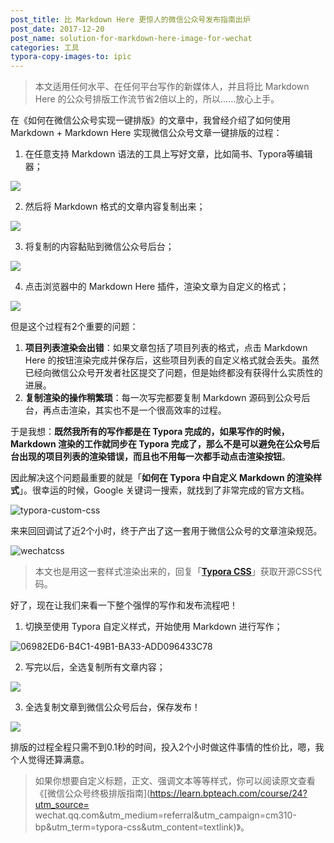 ```yaml
---
post_title: 比 Markdown Here 更惊人的微信公众号发布指南出炉
post_date: 2017-12-20
post_name: solution-for-markdown-here-image-for-wechat
categories: 工具
typora-copy-images-to: ipic
---
```


> 本文适用任何水平、在任何平台写作的新媒体人，并且将比 Markdown Here 的公众号排版工作流节省2倍以上的，所以……放心上手。

在《如何在微信公众号实现一键排版》的文章中，我曾经介绍了如何使用 Markdown + Markdown Here 实现微信公众号文章一键排版的过程：

1. 在任意支持 Markdown 语法的工具上写好文章，比如简书、Typora等编辑器；

![](https://ws3.sinaimg.cn/large/006tNc79gy1fp2286qanag30p00fn79j.gif)

2. 然后将 Markdown 格式的文章内容复制出来；

![](https://ws3.sinaimg.cn/large/006tNc79gy1fp228pco70g30p00fnn68.gif)

3. 将复制的内容黏贴到微信公众号后台；

![](https://ws4.sinaimg.cn/large/006tNc79gy1fp228r4vs7g30p00fnq8u.gif)

4. 点击浏览器中的 Markdown Here 插件，渲染文章为自定义的格式；

![](https://ws3.sinaimg.cn/large/006tNc79gy1fp229ecpahg30p00fn45h.gif)

但是这个过程有2个重要的问题：

1. **项目列表渲染会出错**：如果文章包括了项目列表的格式，点击 Markdown Here 的按钮渲染完成并保存后，这些项目列表的自定义格式就会丢失。虽然已经向微信公众号开发者社区提交了问题，但是始终都没有获得什么实质性的进展。
2. **复制渲染的操作稍繁琐**：每一次写完都要复制 Markdown 源码到公众号后台，再点击渲染，其实也不是一个很高效率的过程。

于是我想：**既然我所有的写作都是在 Typora 完成的，如果写作的时候，Markdown 渲染的工作就同步在 Typora 完成了，那么不是可以避免在公众号后台出现的项目列表的渲染错误，而且也不用每一次都手动点击渲染按钮**。

因此解决这个问题最重要的就是「**如何在 Typora 中自定义 Markdown 的渲染样式**」。很幸运的时候，Google 关键词一搜索，就找到了非常完成的官方文档。

![typora-custom-css](https://ws1.sinaimg.cn/large/006tNc79gy1fp226awedaj31kw18rk5r.jpg)

来来回回调试了近2个小时，终于产出了这一套用于微信公众号的文章渲染规范。

![wechatcss](https://ws2.sinaimg.cn/large/006tNc79gy1fp2268tazwj31kw1bnk0f.jpg)

> 本文也是用这一套样式渲染出来的，回复「**[Typora CSS](https://github.com/BPteach/CM310-Exercise-Files/blob/master/%E7%AC%AC5%E7%AB%A0/TyporaWechat.css)**」获取开源CSS代码。 

好了，现在让我们来看一下整个强悍的写作和发布流程吧！

1. 切换至使用 Typora 自定义样式，开始使用 Markdown 进行写作；

![06982ED6-B4C1-49B1-BA33-ADD096433C78](https://ws3.sinaimg.cn/large/006tNc79gy1fp23ihzcrhj31kw17z7sx.jpg)

2. 写完以后，全选复制所有文章内容；

![](https://ws3.sinaimg.cn/large/006tNc79gy1fp23jdj1mej31kw14rdlk.jpg)

3. 全选复制文章到微信公众号后台，保存发布！

![](https://ws3.sinaimg.cn/large/006tNc79gy1fp23xv8twrj31kw10t79p.jpg)

排版的过程全程只需不到0.1秒的时间，投入2个小时做这件事情的性价比，嗯，我个人觉得还算满意。

> 如果你想要自定义标题，正文、强调文本等等样式，你可以阅读原文查看《[微信公众号终极排版指南](https://learn.bpteach.com/course/24?utm_source= wechat.qq.com&utm_medium=referral&utm_campaign=cm310-bp&utm_term=typora-css&utm_content=textlink)》。